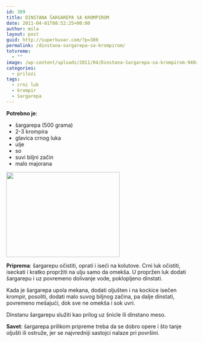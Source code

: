 ```yaml
---
id: 389
title: DINSTANA ŠARGAREPA SA KROMPIROM
date: 2011-04-01T08:52:25+00:00
author: mila
layout: post
guid: http://superkuvar.com/?p=389
permalink: /dinstana-sargarepa-sa-krompirom/
totvreme:
  - ""
image: /wp-content/uploads/2011/04/Dinstana-šargarepa-sa-krompirom-940x198.jpg
categories:
  - prilozi
tags:
  - crni luk
  - krompir
  - šargarepa
---
```

**Potrebno je**:

  * šargarepa (500 grama)
  * 2-3 krompira
  * glavica crnog luka
  * ulje
  * so
  * suvi biljni začin
  * malo majorana

<img class="alignnone size-medium wp-image-2571" title="Dinstana šargarepa sa krompirom" src="/wp-content/uploads/2011/04/Dinstana-šargarepa-sa-krompirom-300x225.jpg" alt="" width="300" height="225" /> 

**Priprema**: šargarepu očistiti, oprati i iseći na kolutove. Crni luk očistiti, iseckati i kratko propržiti na ulju samo da omekša. U propržen luk dodati šargarepu i uz povremeno dolivanje vode, poklopljeno dinstati.

Kada je šargarepa upola mekana, dodati oljušten i na kockice isečen krompir, posoliti, dodati malo suvog biljnog začina, pa dalje dinstati, povremeno mešajući, dok sve ne omekša i sok uvri.

Dinstanu šargarepu služiti kao prilog uz šnicle ili dinstano meso.

**Savet**: šargarepa prilikom pripreme treba da se dobro opere i što tanje oljušti ili ostruže, jer se najvredniji sastojci nalaze pri površini.
